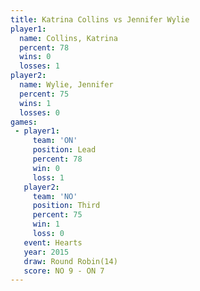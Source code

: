 ```yaml
---
title: Katrina Collins vs Jennifer Wylie
player1:                
  name: Collins, Katrina
  percent: 78           
  wins: 0               
  losses: 1             
player2:                
  name: Wylie, Jennifer 
  percent: 75           
  wins: 1               
  losses: 0             
games:
 - player1:        
     team: 'ON'    
     position: Lead
     percent: 78   
     win: 0        
     loss: 1       
   player2:         
     team: 'NO'     
     position: Third
     percent: 75    
     win: 1         
     loss: 0        
   event: Hearts        
   year: 2015           
   draw: Round Robin(14)
   score: NO 9 - ON 7   
---
```

